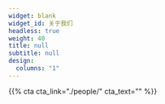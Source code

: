 ```yaml
---
widget: blank
widget_id: 关于我们
headless: true
weight: 40
title: null
subtitle: null
design:
  columns: "1"
---
```

{{% cta cta_link="./people/" cta_text="" %}}